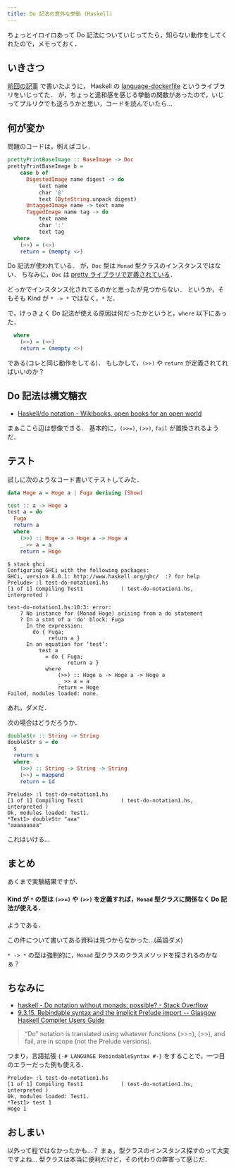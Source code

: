 ```yaml
---
title: Do 記法の意外な挙動 (Haskell)
---
```


ちょっとイロイロあって Do 記法についていじってたら，知らない動作をしてくれたので，メモっておく．

## いきさつ

[前回の記事](/2017-04-02-want-to-make-docker-merge.html) で書いたように， Haskell の [language-dockerfile](https://hackage.haskell.org/package/language-dockerfile-0.3.5.0) というライブラリをいじってた．
が，ちょっと違和感を感じる挙動の関数があったので，いじってプルリクでも送ろうかと思い，コードを読んでいたら...

## 何が変か

問題のコードは，例えばコレ．

```haskell
prettyPrintBaseImage :: BaseImage -> Doc
prettyPrintBaseImage b =
    case b of
      DigestedImage name digest -> do
          text name
          char '@'
          text (ByteString.unpack digest)
      UntaggedImage name -> text name
      TaggedImage name tag -> do
          text name
          char ':'
          text tag
  where
    (>>) = (<>)
    return = (mempty <>)
```

Do 記法が使われている．
が，`Doc` 型は `Monad` 型クラスのインスタンスではない．
ちなみに，`Doc` は [pretty ライブラリで定義されている](https://hackage.haskell.org/package/pretty-1.1.3.3/docs/Text-PrettyPrint.html#t:Doc)．

どっかでインスタンス化されてるのかと思ったが見つからない．
というか，そもそも Kind が `* -> *` ではなく，`*` だ．

で，けっきょく Do 記法が使える原因は何だったかというと，`where` 以下にあった．

```haskell
  where
    (>>) = (<>)
    return = (mempty <>)
```

である(コレと同じ動作をしてる)．
もしかして，`(>>)` や `return` が定義されてればいいのか？

## Do 記法は構文糖衣

- [Haskell/do notation - Wikibooks, open books for an open world](https://en.wikibooks.org/wiki/Haskell/do_notation)

まぁここら辺は想像できる．
基本的に，`(>>=)`, `(>>)`, `fail` が置換されるようだ．

## テスト

試しに次のようなコード書いてテストしてみた．

```haskell
data Hoge a = Hoge a | Fuga deriving (Show)

test :: a -> Hoge a
test a = do
  Fuga
  return a
  where
    (>>) :: Hoge a -> Hoge a -> Hoge a
    _ >> a = a
    return = Hoge
```

```
$ stack ghci
Configuring GHCi with the following packages:
GHCi, version 8.0.1: http://www.haskell.org/ghc/  :? for help
Prelude> :l test-do-notation1.hs
[1 of 1] Compiling Test1            ( test-do-notation1.hs, interpreted )

test-do-notation1.hs:10:3: error:
    ? No instance for (Monad Hoge) arising from a do statement
    ? In a stmt of a 'do' block: Fuga
      In the expression:
        do { Fuga;
             return a }
      In an equation for ‘test’:
          test a
            = do { Fuga;
                   return a }
            where
                (>>) :: Hoge a -> Hoge a -> Hoge a
                _ >> a = a
                return = Hoge
Failed, modules loaded: none.
```

あれ，ダメだ．

次の場合はどうだろうか．

```haskell
doubleStr :: String -> String
doubleStr s = do
  s
  return s
  where
    (>>) :: String -> String -> String
    (>>) = mappend
    return = id
```

```
Prelude> :l test-do-notation1.hs
[1 of 1] Compiling Test1            ( test-do-notation1.hs, interpreted )
Ok, modules loaded: Test1.
*Test1> doubleStr "aaa"
"aaaaaaaaa"
```

これはいける...

## まとめ

あくまで実験結果ですが．

#### Kind が `*` の型は `(>>=)` や `(>>)` を定義すれば，`Monad` 型クラスに関係なく Do 記法が使える．

ようである．

この件について書いてある資料は見つからなかった...(英語ダメ)

`* -> *` の型は強制的に，`Monad` 型クラスのクラスメソッドを探されるのかなぁ？

## ちなみに

- [haskell - Do notation without monads: possible? - Stack Overflow](http://stackoverflow.com/questions/6433703/do-notation-without-monads-possible)
- [9.3.15. Rebindable syntax and the implicit Prelude import -- Glasgow Haskell Compiler <release> Users Guide](https://downloads.haskell.org/~ghc/latest/docs/html/users_guide/glasgow_exts.html#rebindable-syntax-and-the-implicit-prelude-import)

>“Do” notation is translated using whatever functions (>>=), (>>), and fail, are in scope (not the Prelude versions).

つまり，言語拡張 `{-# LANGUAGE RebindableSyntax #-}` をすることで，一つ目のエラーだった例も使える．

```
Prelude> :l test-do-notation1.hs
[1 of 1] Compiling Test1            ( test-do-notation1.hs, interpreted )
Ok, modules loaded: Test1.
*Test1> test 1
Hoge 1
```

## おしまい

以外って程ではなかったかも...？
まぁ，型クラスのインスタンス探すのって大変ですよね...
型クラスは本当に便利だけど，その代わりの弊害って感じだ．
